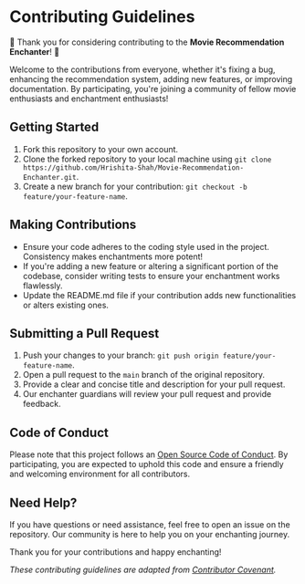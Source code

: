 # Contributing Guidelines

🎉 Thank you for considering contributing to the **Movie Recommendation Enchanter**! 🎉

Welcome to the contributions from everyone, whether it's fixing a bug, enhancing the recommendation system, adding new features, or improving documentation. By participating, you're joining a community of fellow movie enthusiasts and enchantment enthusiasts!

## Getting Started

1. Fork this repository to your own account.
2. Clone the forked repository to your local machine using `git clone https://github.com/Hrishita-Shah/Movie-Recommendation-Enchanter.git`.
3. Create a new branch for your contribution: `git checkout -b feature/your-feature-name`.

## Making Contributions

- Ensure your code adheres to the coding style used in the project. Consistency makes enchantments more potent!
- If you're adding a new feature or altering a significant portion of the codebase, consider writing tests to ensure your enchantment works flawlessly.
- Update the README.md file if your contribution adds new functionalities or alters existing ones.

## Submitting a Pull Request

1. Push your changes to your branch: `git push origin feature/your-feature-name`.
2. Open a pull request to the `main` branch of the original repository.
3. Provide a clear and concise title and description for your pull request.
4. Our enchanter guardians will review your pull request and provide feedback.

## Code of Conduct

Please note that this project follows an [Open Source Code of Conduct](CODE_OF_CONDUCT.md). By participating, you are expected to uphold this code and ensure a friendly and welcoming environment for all contributors.

## Need Help?

If you have questions or need assistance, feel free to open an issue on the repository. Our community is here to help you on your enchanting journey.

Thank you for your contributions and happy enchanting!

_These contributing guidelines are adapted from [Contributor Covenant](https://www.contributor-covenant.org/)._
